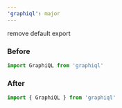 ```yaml
---
'graphiql': major
---
```


remove default export

### Before

```jsx
import GraphiQL from 'graphiql'
```

### After

```jsx
import { GraphiQL } from 'graphiql'
```
